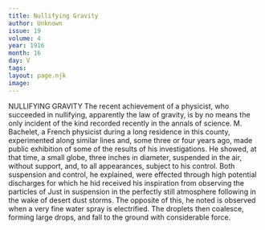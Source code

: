 ```yaml
---
title: Nullifying Gravity
author: Unknown
issue: 19
volume: 4
year: 1916
month: 16
day: V
tags:
layout: page.njk
image:
---
```

NULLIFYING GRAVITY       The recent achievement of a physicist, who succeeded in nullifying, apparently the law of gravity, is by no means the only incident of the kind recorded recently in the annals of science. M. Bachelet, a French physicist during a long residence in this county, experimented along similar lines and, some three or four years ago, made public exhibition of some of the results of his investigations. He showed, at that time, a small globe, three inches in diameter, suspended in the air, without support, and, to all appearances, subject to his control. Both suspension and control, he explained, were effected through high potential discharges for which he hid received his inspiration from observing the particles of Just in suspension in the perfectly still atmosphere following in the wake of desert dust storms. The opposite of this, he noted is observed when a very fine water spray is electrified. The droplets then coalesce, forming large drops, and fall to the ground with considerable force. 


